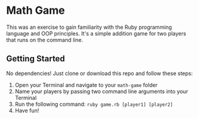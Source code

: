 # Math Game

This was an exercise to gain familiarity with the Ruby programming language and OOP principles. It's a simple addition game for two players that runs on the command line.

## Getting Started

No dependencies! Just clone or download this repo and follow these steps:

1. Open your Terminal and navigate to your `math-game` folder
2. Name your players by passing two command line arguments into your Terminal
3. Run the following command:
  `ruby game.rb [player1] [player2]`
4. Have fun!